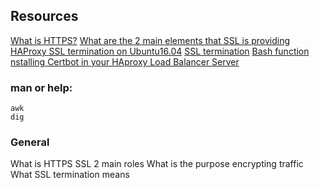 ## Resources
[What is HTTPS?](https://www.instantssl.com/http-vs-https)
[What are the 2 main elements that SSL is providing](https://www.sslshopper.com/why-ssl-the-purpose-of-using-ssl-certificates.html)
[HAProxy SSL termination on Ubuntu16.04](https://docs.ionos.com/cloud/)
[SSL termination](https://en.wikipedia.org/wiki/TLS_termination_proxy)
[Bash function](https://tldp.org/LDP/abs/html/complexfunct.html)
[nstalling Certbot in your HAproxy Load Balancer Server](https://gbeminiyi.hashnode.dev/installing-certbot-in-your-haproxy-load-balancer-server)

### man or help:
```
awk
dig

```

### General
What is HTTPS SSL 2 main roles
What is the purpose encrypting traffic
What SSL termination means
